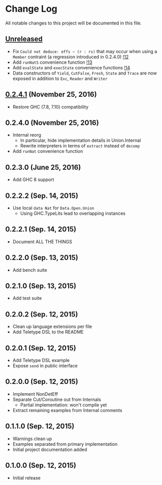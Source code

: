 # Change Log
All notable changes to this project will be documented in this file.

## [Unreleased]

* Fix `Could not deduce: effs ~ (r : rs)` that may occur when using
  a `Member` contraint (a regression introduced in 0.2.4.0)
  [!12](https://gitlab.com/queertypes/freer/merge_requests/12)
* Add `runNatS` convenience function
  [!13](https://gitlab.com/queertypes/freer/merge_requests/13)
* Add `evalState` and `execState` convenience functions
  [!14](https://gitlab.com/queertypes/freer/merge_requests/14)
* Data constructors of `Yield`, `CutFalse`, `Fresh`, `State` and `Trace`
  are now exposed in addition to `Exc`, `Reader` and `Writer`

## [0.2.4.1] (November 25, 2016)

* Restore GHC (7.8, 7.10) compatibility

## 0.2.4.0 (November 25, 2016)

* Internal reorg
  * In particular, hide implementation details in Union.Internal
  * Rewrite interpreters in terms of `extract` instead of `decomp`
* Add `runNat` convenience function

## 0.2.3.0 (June 25, 2016)

* Add GHC 8 support

## 0.2.2.2 (Sep. 14, 2015)

* Use local `data Nat` for `Data.Open.Union`
  * Using GHC.TypeLits lead to overlapping instances

## 0.2.2.1 (Sep. 14, 2015)

* Document ALL THE THINGS

## 0.2.2.0 (Sep. 13, 2015)

* Add bench suite

## 0.2.1.0 (Sep. 13, 2015)

* Add test suite

## 0.2.0.2 (Sep. 12, 2015)

* Clean up language extensions per file
* Add Teletype DSL to the README

## 0.2.0.1 (Sep. 12, 2015)

* Add Teletype DSL example
* Expose `send` in public interface

## 0.2.0.0 (Sep. 12, 2015)

* Implement NonDetEff
* Separate Cut/Coroutine out from Internals
  * Partial implementation: won't compile yet
* Extract remaining examples from Internal comments

## 0.1.1.0 (Sep. 12, 2015)

* Warnings clean up
* Examples separated from primary implementation
* Initial project documentation added

## 0.1.0.0 (Sep. 12, 2015)

* Initial release

[Unreleased]: https://github.com/IxpertaSolutions/freer/compare/0.2.4.1...HEAD
[0.2.4.1]: https://github.com/IxpertaSolutions/freer/compare/0.2.4.0...0.2.4.1
